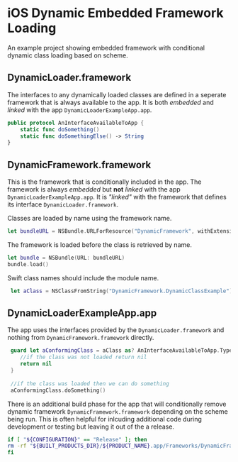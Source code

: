 # iOS Dynamic Embedded Framework Loading
An example project showing embedded framework with conditional dynamic class loading based on scheme.

## DynamicLoader.framework
The interfaces to any dynamically loaded classes are defined in a seperate framework that is always available to the app.  It is both *embedded* and *linked* with the app `DynamicLoaderExampleApp.app`.

```swift
public protocol AnInterfaceAvailableToApp {
    static func doSomething()
    static func doSomethingElse() -> String
}
```

## DynamicFramework.framework
This is the framework that is conditionally included in the app.  The framework is always *embedded* but **not** *linked* with the app `DynamicLoaderExampleApp.app`. It is *"linked"* with the framework that defines its interface `DynamicLoader.framework`.

Classes are loaded by name using the framework name.
```swift
let bundleURL = NSBundle.URLForResource("DynamicFramework", withExtension: "framework", subdirectory: "Frameworks", inBundleWithURL: NSBundle.mainBundle().bundleURL)
```

The framework is loaded before the class is retrieved by name.
```swift
let bundle = NSBundle(URL: bundleURL)
bundle.load()
```

Swift class names should include the module name.
```swift
 let aClass = NSClassFromString("DynamicFramework.DynamicClassExample")
```

## DynamicLoaderExampleApp.app
The app uses the interfaces provided by the `DynamicLoader.framework` and nothing from `DynamicFramework.framework` directly.
```swift
 guard let aConformingClass = aClass as? AnInterfaceAvailableToApp.Type else {
    //if the class was not loaded return nil
    return nil
 }
 
 //if the class was loaded then we can do something
 aConformingClass.doSomething()
```

There is an additional build phase for the app that will conditionally remove dynamic framework `DynamicFramework.framework` depending on the scheme being run.  This is often helpful for inlcuding additional code during development or testing but leaving it out of the a release.
```bash
if [ "${CONFIGURATION}" == "Release" ]; then
rm -rf "${BUILT_PRODUCTS_DIR}/${PRODUCT_NAME}.app/Frameworks/DynamicFramework.framework"
fi
```
